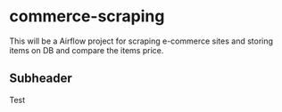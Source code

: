 # commerce-scraping

This will be a Airflow project for scraping e-commerce sites and storing items on DB and compare the items price.

## Subheader

Test
